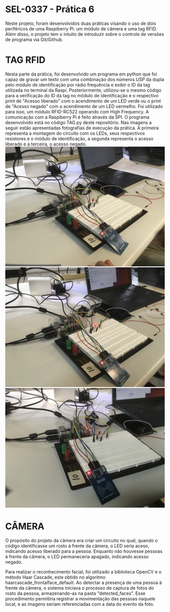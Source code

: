 # SEL-0337 - Prática 6
Neste projeto, foram desenvolvidos duas práticas visando o uso de dois periféricos de uma Raspiberry Pi: um módulo de câmera e uma tag RFID. Além disso, o projeto tem o intuito de introduzir sobre o controle de versões de programa via Git/Github.

# TAG RFID
Nesta parte da prática, foi desenvolvido um programa em python que foi capaz de gravar um texto com uma combinação dos números USP da dupla pelo módulo de identificação por rádio frequência e exibir o ID da tag utilizada no terminal da Raspi. Posteriormente, utilizou-se o mesmo código para a verificação do ID da tag no módulo de identificação e o respectivo print de "Acesso liberado" com o acendimento de um LED verde ou o print de "Acesso negado" com o acendimento de um LED vermelho.
Foi utilizado para isso, um módulo RFID-RC522 operando com High Frequency. A comunicação com a Raspiberry Pi é feito através da SPI. O programa desenvolvido está no código TAG.py deste repositório.
Nas imagens a seguir estão apresentadas fotografias de execução da prática. A primeira representa a montagem do circuito com os LEDs, seus respectivos resistores e o módulo de identificação, a segunda representa o acesso liberado e a terceira, o acesso negado.
![Funcionamento do programa para tag RFID](./fotos/IMG-2107.JPG)
![Funcionamento do programa para tag RFID](./fotos/IMG-2108.JPG)
![Funcionamento do programa para tag RFID](./fotos/IMG-2109.JPG)

# CÂMERA
O propósito do projeto da câmera era criar um circuito no qual, quando o código identificasse um rosto à frente da câmera, o LED seria aceso, indicando acesso liberado para a pessoa. Enquanto não houvesse pessoas à frente da câmera, o LED permaneceria apagado, indicando acesso negado.

Para realizar o reconhecimento facial, foi utilizado a biblioteca OpenCV e o método Haar Cascade, este obtido no algoritmo haarcascade_frontalface_default. Ao detectar a presença de uma pessoa à frente da câmera, o sistema iniciava o processo de captura de fotos do rosto da pessoa, armazenando-as na pasta "detected_faces". Esse procedimento permitiria registrar a movimentação das pessoas naquele local, e as imagens seriam referenciadas com a data do evento da foto.
